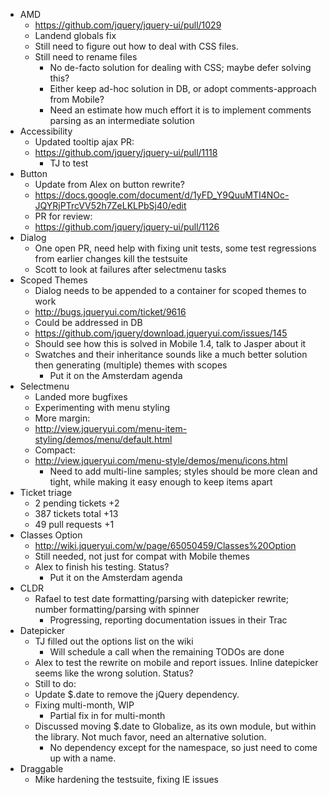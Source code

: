 * AMD
  * https://github.com/jquery/jquery-ui/pull/1029
  * Landend globals fix
  * Still need to figure out how to deal with CSS files.
  * Still need to rename files
    * No de-facto solution for dealing with CSS; maybe defer solving this?
    * Either keep ad-hoc solution in DB, or adopt comments-approach from Mobile?
    * Need an estimate how much effort it is to implement comments parsing as an intermediate solution
* Accessibility
  * Updated tooltip ajax PR:
  * https://github.com/jquery/jquery-ui/pull/1118
    * TJ to test
* Button
  * Update from Alex on button rewrite?
  * https://docs.google.com/document/d/1yFD_Y9QuuMTI4NOc-JQYRjPTrcVV52h7ZeLKLPbSj40/edit
  * PR for review:
  * https://github.com/jquery/jquery-ui/pull/1126
* Dialog
  * One open PR, need help with fixing unit tests, some test regressions from earlier changes kill the testsuite
  * Scott to look at failures after selectmenu tasks
* Scoped Themes
  * Dialog needs to be appended to a container for scoped themes to work
  * http://bugs.jqueryui.com/ticket/9616
  * Could be addressed in DB
  * https://github.com/jquery/download.jqueryui.com/issues/145
  * Should see how this is solved in Mobile 1.4, talk to Jasper about it
  * Swatches and their inheritance sounds like a much better solution then generating (multiple) themes with scopes
    * Put it on the Amsterdam agenda
* Selectmenu
  * Landed more bugfixes
  * Experimenting with menu styling
  * More margin:
  * http://view.jqueryui.com/menu-item-styling/demos/menu/default.html
  * Compact:
  * http://view.jqueryui.com/menu-style/demos/menu/icons.html
    * Need to add multi-line samples; styles should be more clean and tight, while making it easy enough to keep items apart
* Ticket triage
  * 2 pending tickets +2
  * 387 tickets total +13
  * 49 pull requests +1
* Classes Option
  * http://wiki.jqueryui.com/w/page/65050459/Classes%20Option
  * Still needed, not just for compat with Mobile themes
  * Alex to finish his testing. Status?
    * Put it on the Amsterdam agenda
* CLDR
  * Rafael to test date formatting/parsing with datepicker rewrite; number formatting/parsing with spinner
    * Progressing, reporting documentation issues in their Trac
* Datepicker
  * TJ filled out the options list on the wiki
    * Will schedule a call when the remaining TODOs are done
  * Alex to test the rewrite on mobile and report issues. Inline datepicker seems like the wrong solution.  Status?
  * Still to do:
  * Update $.date to remove the jQuery dependency.
  * Fixing multi-month, WIP
    * Partial fix in for multi-month
  * Discussed moving $.date to Globalize, as its own module, but within the library. Not much favor, need an alternative solution.
    * No dependency except for the namespace, so just need to come up with a name.
* Draggable
  * Mike hardening the testsuite, fixing IE issues
